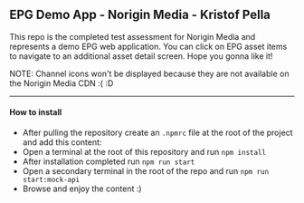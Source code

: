 ## EPG Demo App - Norigin Media - Kristof Pella
This repo is the completed test assessment for Norigin Media and represents a demo EPG web application. You can click on EPG asset items to navigate to an additional asset detail screen. Hope you gonna like it!

NOTE:
Channel icons won't be displayed because they are not available on the Norigin Media CDN :( :D

---

#### How to install

* After pulling the repository create an `.npmrc` file at the root of the project and add this content:
* Open a terminal at the root of this repository and run `npm install`
* After installation completed run `npm run start`
* Open a secondary terminal in the root of the repo and run `npm run start:mock-api`
* Browse and enjoy the content :)
